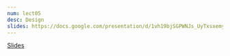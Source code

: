 ```yaml
---
num: lect05
desc: Design
slides: https://docs.google.com/presentation/d/1vh19bjSGPWNJs_UyTxsxemyipoLrjftD99hXI2F-EQc/edit?usp=sharing
---
```


[Slides]({{page.slides}})